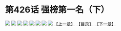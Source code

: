 # 第426话 强榜第一名（下）
![](https://mhpic.xiaomingtaiji.net/comic/D/斗破苍穹拆分版/426话/1.jpg-zymk.middle.webp)
![](https://mhpic.xiaomingtaiji.net/comic/D/斗破苍穹拆分版/426话/2.jpg-zymk.middle.webp)
![](https://mhpic.xiaomingtaiji.net/comic/D/斗破苍穹拆分版/426话/3.jpg-zymk.middle.webp)
![](https://mhpic.xiaomingtaiji.net/comic/D/斗破苍穹拆分版/426话/4.jpg-zymk.middle.webp)
![](https://mhpic.xiaomingtaiji.net/comic/D/斗破苍穹拆分版/426话/5.jpg-zymk.middle.webp)
![](https://mhpic.xiaomingtaiji.net/comic/D/斗破苍穹拆分版/426话/6.jpg-zymk.middle.webp)
![](https://mhpic.xiaomingtaiji.net/comic/D/斗破苍穹拆分版/426话/7.jpg-zymk.middle.webp)
![](https://mhpic.xiaomingtaiji.net/comic/D/斗破苍穹拆分版/426话/8.jpg-zymk.middle.webp)
[【上一章】](./425.md)
[【目录】](./README.md)
[【下一章】](./427.md)

